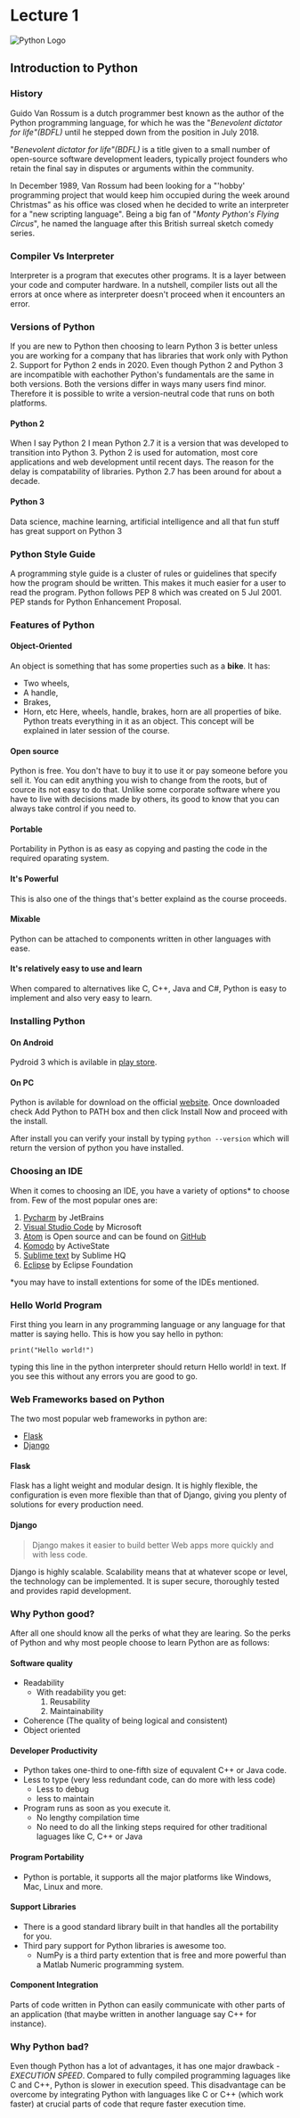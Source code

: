 # Lecture 1
![Python Logo](https://upload.wikimedia.org/wikipedia/commons/c/c3/Python-logo-notext.svg)
## Introduction to Python

### History
Guido Van Rossum is a dutch programmer best known as the author of the Python programming language, for which he was the "_Benevolent dictator for life"(BDFL)_ until he stepped down from the position in July 2018.

"_Benevolent dictator for life"(BDFL)_ is a title given to a small number of open-source software development leaders, typically project founders who retain the final say in disputes or arguments within the community.

In December 1989, Van Rossum had been looking for a "'hobby' programming project that would keep him occupied during the week around Christmas" as his office was closed when he decided to write an interpreter for a "new scripting language". Being a big fan of "_Monty Python's Flying Circus_", he named the language after this British surreal sketch comedy series.

### Compiler Vs Interpreter
Interpreter is a program that executes other programs. It is a layer between your code and computer hardware. In a nutshell, compiler lists out all the errors at once where as interpreter doesn't proceed when it encounters an error.

### Versions of Python
If you are new to Python then choosing to learn Python 3 is better unless you are working for a company that has libraries that work only with Python 2.
Support for Python 2 ends in 2020. Even though Python 2 and Python 3 are incompatible with eachother Python's fundamentals are the same in both versions. Both the versions differ in ways many users find minor. Therefore it is possible to write a version-neutral  code that runs on both platforms.
#### Python 2
When I say Python 2 I mean Python 2.7 it is a version that was developed to transition into Python 3.
Python 2 is used for automation, most core applications and web development until recent days. The reason for the delay is compatability of libraries. Python 2.7 has been around for about a decade.
#### Python 3
Data science, machine learning, artificial intelligence and all that fun stuff has great support on Python 3

### Python Style Guide
A programming style guide is a cluster of rules or guidelines that specify how the program should be written. This makes it much easier for a user to read the program. Python follows PEP 8 which was created on 5 Jul 2001. PEP stands for Python Enhancement Proposal.

### Features of Python
#### Object-Oriented
An object is something that has some properties such as a **bike**. It has:
* Two wheels,
* A handle,
* Brakes,
* Horn, etc
Here, wheels, handle, brakes, horn are all properties of bike.
Python treats everything in it as an object.
This concept will be explained in later session of the course.
#### Open source
Python is free. You don't have to buy it to use it or pay someone before you sell it. You can edit anything you wish to change from the roots, but of cource its not easy to do that. Unlike some corporate software where you have to live with decisions made by others, its good to know that you can always take control if you need to.
#### Portable
Portability in Python is as easy as copying and pasting the code in the required oparating system.
#### It's Powerful
This is also one of the things that's better explaind as the course proceeds.
#### Mixable
Python can be attached to components written in other languages with ease.
#### It's relatively easy to use and learn
When compared to alternatives like C, C++, Java and C#, Python is easy to implement and also very easy to learn.

### Installing Python
#### On Android
Pydroid 3 which is avilable in [play store](https://play.google.com/store/apps/details?id=ru.iiec.pydroid3).
#### On PC
Python is avilable for download on the official [website](https://www.python.org/). Once downloaded check Add Python to PATH box and then click Install Now and proceed with the install.

After install you can verify your install by typing `python --version` which will return the version of python you have installed.

### Choosing an IDE
When it comes to choosing an IDE, you have a variety of options* to choose from. Few of the most popular ones are:
1. [Pycharm](https://www.jetbrains.com/pycharm/download/) by JetBrains
1. [Visual Studio Code](code.visualstudio.com/download) by Microsoft
1. [Atom](https://atom.io/) is Open source and can be found on [GitHub](https://github.com/atom)
1. [Komodo](https://www.activestate.com/products/komodo-ide/downloads/edit/) by ActiveState
1. [Sublime text](https://www.sublimetext.com/3) by Sublime HQ
1. [Eclipse](https://www.eclipse.org/downloads/) by Eclipse Foundation

*you may have to install extentions for some of the IDEs mentioned.

### Hello World Program
First thing you learn in any programming language or any language for that matter is saying hello. This is how you say hello in python:

`print("Hello world!")`

typing this line in the python interpreter should return Hello world! in text. If you see this without any errors you are good to go.

### Web Frameworks based on Python
The two most popular web frameworks in python are:
* [Flask](https://flask.palletsprojects.com/en/1.1.x/)
* [Django](https://www.djangoproject.com/)
#### Flask
Flask has a light weight and modular design. It is highly flexible, the configuration is even more flexible than that of Django, giving you plenty of solutions for every production need. 
#### Django
> Django makes it easier to build better Web apps more quickly and with less code.

Django is highly scalable. Scalability means that at whatever scope or level, the technology can be implemented. It is super secure, thoroughly tested and provides rapid development.

### Why Python good?
After all one should know all the perks of what they are learing. So the perks of Python and why most people choose to learn Python are as follows:
#### Software quality
* Readability
    * With readability you get:
        1. Reusability
        1. Maintainability
* Coherence (The quality of being logical and consistent)
* Object oriented
#### Developer Productivity
* Python takes one-third to one-fifth size of equvalent C++ or Java code.
* Less to type (very less redundant code, can do more with less code)
    * Less to debug
    * less to maintain
* Program runs as soon as you execute it.
    * No lengthy compilation time
    * No need to do all the linking steps required for other traditional laguages like C, C++ or Java
#### Program Portability
* Python is portable, it supports all the major platforms like Windows, Mac, Linux and more.
#### Support Libraries
* There is a good standard library built in that handles all the portability for you.
* Third pary support for Python libraries is awesome too.
    * NumPy is a third party extention that is free and more powerful than a Matlab Numeric programming system. 
#### Component Integration
Parts of code written in Python can easily communicate with other parts of an application (that maybe written in another language say C++ for instance).

### Why Python bad?
Even though Python has a lot of advantages, it has one major drawback - _EXECUTION SPEED_.
Compared to fully compiled programming laguages like C and C++, Python is slower in execution speed. This disadvantage can be overcome by integrating Python with languages like C or C++ (which work faster) at crucial parts of code that requre faster execution time.